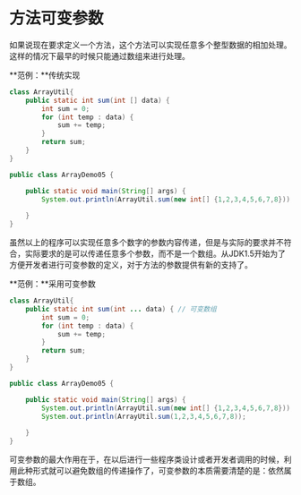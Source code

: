 # 方法可变参数

​		如果说现在要求定义一个方法，这个方法可以实现任意多个整型数据的相加处理。这样的情况下最早的时候只能通过数组来进行处理。

**范例：**传统实现

```java
class ArrayUtil{
	public static int sum(int [] data) {
		int sum = 0;
		for (int temp : data) {
			sum += temp;
		}
		return sum;
	}
}

public class ArrayDemo05 {

	public static void main(String[] args) {
		System.out.println(ArrayUtil.sum(new int[] {1,2,3,4,5,6,7,8}));
		
	}
}

```

​		虽然以上的程序可以实现任意多个数字的参数内容传递，但是与实际的要求并不符合，实际要求的是可以传递任意多个参数，而不是一个数组。从JDK1.5开始为了方便开发者进行可变参数的定义，对于方法的参数提供有新的支持了。

**范例：**采用可变参数

```java
class ArrayUtil{
	public static int sum(int ... data) { // 可变数组
		int sum = 0;
		for (int temp : data) {
			sum += temp;
		}
		return sum;
	}
}

public class ArrayDemo05 {

	public static void main(String[] args) {
		System.out.println(ArrayUtil.sum(new int[] {1,2,3,4,5,6,7,8}));
		System.out.println(ArrayUtil.sum(1,2,3,4,5,6,7,8));
		
	}
}

```

​		可变参数的最大作用在于，在以后进行一些程序类设计或者开发者调用的时候，利用此种形式就可以避免数组的传递操作了，可变参数的本质需要清楚的是：依然属于数组。

 



